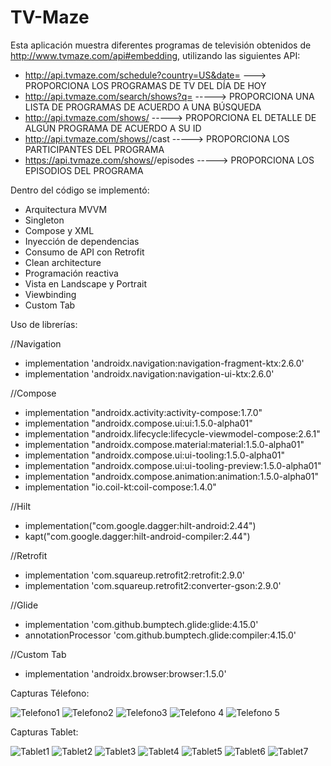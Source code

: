 # TV-Maze

Esta aplicación muestra diferentes programas de televisión obtenidos de http://www.tvmaze.com/api#embedding, utilizando las siguientes API:

- http://api.tvmaze.com/schedule?country=US&date=<today>   ---> PROPORCIONA LOS PROGRAMAS DE TV DEL DÍA DE HOY
- http://api.tvmaze.com/search/shows?q=<query>   -----> PROPORCIONA UNA LISTA DE PROGRAMAS DE ACUERDO A UNA BÚSQUEDA
- http://api.tvmaze.com/shows/<id>    -----> PROPORCIONA EL DETALLE DE ALGÚN PROGRAMA DE ACUERDO A SU ID
- http://api.tvmaze.com/shows/<id>/cast    -----> PROPORCIONA LOS PARTICIPANTES DEL PROGRAMA
- https://api.tvmaze.com/shows/<id>/episodes    -----> PROPORCIONA LOS EPISODIOS DEL PROGRAMA

Dentro del código se implementó:

- Arquitectura MVVM
- Singleton
- Compose y XML
- Inyección de dependencias
- Consumo de API con Retrofit
- Clean architecture
- Programación reactiva
- Vista en Landscape y Portrait
- Viewbinding
- Custom Tab

Uso de librerías:

//Navigation
- implementation 'androidx.navigation:navigation-fragment-ktx:2.6.0'
- implementation 'androidx.navigation:navigation-ui-ktx:2.6.0'

//Compose
- implementation "androidx.activity:activity-compose:1.7.0"
- implementation "androidx.compose.ui:ui:1.5.0-alpha01"
- implementation "androidx.lifecycle:lifecycle-viewmodel-compose:2.6.1"
- implementation "androidx.compose.material:material:1.5.0-alpha01"
- implementation "androidx.compose.ui:ui-tooling:1.5.0-alpha01"
- implementation "androidx.compose.ui:ui-tooling-preview:1.5.0-alpha01"
- implementation "androidx.compose.animation:animation:1.5.0-alpha01"
- implementation "io.coil-kt:coil-compose:1.4.0"

//Hilt
- implementation("com.google.dagger:hilt-android:2.44")
- kapt("com.google.dagger:hilt-android-compiler:2.44")

//Retrofit
- implementation 'com.squareup.retrofit2:retrofit:2.9.0'
- implementation 'com.squareup.retrofit2:converter-gson:2.9.0'

//Glide
- implementation 'com.github.bumptech.glide:glide:4.15.0'
- annotationProcessor 'com.github.bumptech.glide:compiler:4.15.0'

//Custom Tab
- implementation 'androidx.browser:browser:1.5.0'

Capturas Télefono:

![Telefono1](https://github.com/FabianSC93/TV-Maze/assets/87196367/a7505232-21c2-4ae0-95ec-9d1a5b6e7a2c)
![Telefono2](https://github.com/FabianSC93/TV-Maze/assets/87196367/a65ba2b2-db60-4564-baf7-e30613b25e36)
![Telefono3](https://github.com/FabianSC93/TV-Maze/assets/87196367/9430df0d-d93c-485b-92ce-9b9240d9528b)
![Telefono 4](https://github.com/FabianSC93/TV-Maze/assets/87196367/1e839b50-057c-4a04-8de1-72ebb6928972)
![Telefono 5](https://github.com/FabianSC93/TV-Maze/assets/87196367/05273d7e-8239-4d13-9161-46ffd42509d5)

Capturas Tablet:

![Tablet1](https://github.com/FabianSC93/TV-Maze/assets/87196367/60959e14-0747-4d6c-8bb0-06edf23ee881)
![Tablet2](https://github.com/FabianSC93/TV-Maze/assets/87196367/b3083253-18df-4aa2-9c40-bb67c982afcb)
![Tablet3](https://github.com/FabianSC93/TV-Maze/assets/87196367/708ee07a-7677-40f6-aaeb-ed54688f27c8)
![Tablet4](https://github.com/FabianSC93/TV-Maze/assets/87196367/174bcb45-91dc-4ae0-8cdf-46c214f806c2)
![Tablet5](https://github.com/FabianSC93/TV-Maze/assets/87196367/28667e85-5004-488e-8232-251c26a47ddb)
![Tablet6](https://github.com/FabianSC93/TV-Maze/assets/87196367/0836af20-397d-4b4c-acc6-91f51441f98d)
![Tablet7](https://github.com/FabianSC93/TV-Maze/assets/87196367/7d9cd99e-d8b6-470e-8a90-054516dfe1aa)
